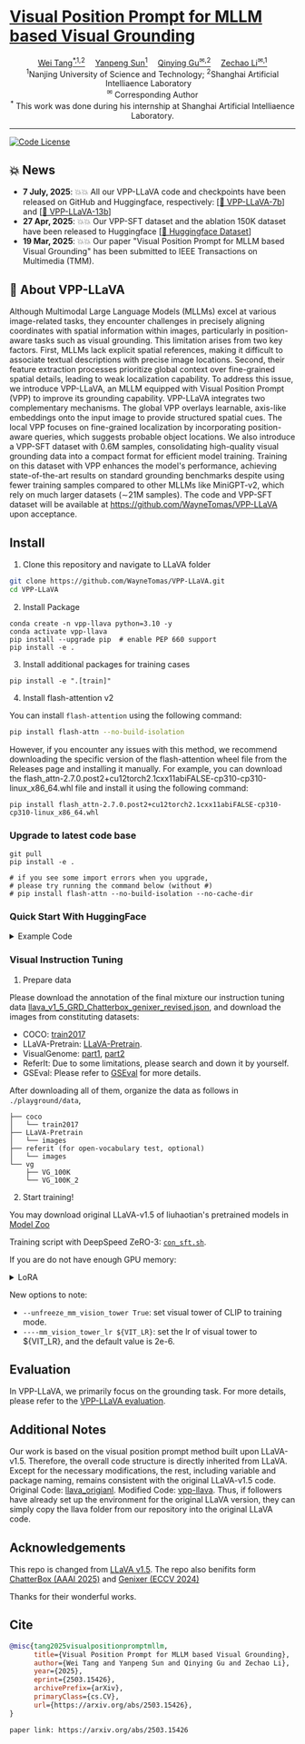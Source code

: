 # [Visual Position Prompt for MLLM based Visual Grounding](https://arxiv.org/abs/2503.15426)

<!-- <p align="center" width="100%">
</p> -->

<div>
<div align="center">
    <a href='https://scholar.google.com/citations?user=D-27eLIAAAAJ&hl=zh-CN' target='_blank'>Wei Tang<sup>*,1,2</sup></a>&emsp;
    <a href='https://scholar.google.com.hk/citations?user=a3FI8c4AAAAJ&hl=zh-CN' target='_blank'>Yanpeng Sun<sup>1</sup></a>&emsp;
    <a href='https://scholar.google.com.hk/citations?user=a3FI8c4AAAAJ&hl=zh-CN' target='_blank'>Qinying Gu<sup>&#x2709,2</sup></a>&emsp;
    <a href='https://scholar.google.com/citations?user=L6J2V3sAAAAJ&hl=zh-CN' target='_blank'>Zechao Li<sup>&#x2709,1</sup></a>
</div>
<div>
<div align="center">
    <sup>1</sup>Nanjing University of Science and Technology;
    <sup>2</sup>Shanghai Artificial Intelliaence Laboratory&emsp;
    </br>
    <sup>&#x2709</sup> Corresponding Author
    </br>
    <sup>*</sup> This work was done during his internship at Shanghai Artificial Intelliaence Laboratory.
    
</div>
 
 -----------------

[![Code License](https://img.shields.io/badge/Code%20License-Apache_2.0-green.svg)](https://github.com/tatsu-lab/stanford_alpaca/blob/main/LICENSE)

## 💥 News
-  **7 July, 2025**: :boom::boom: All our VPP-LLaVA code and checkpoints have been released on GitHub and Huggingface, respectively: [[🤗 VPP-LLaVA-7b](https://huggingface.co/wayneicloud/VPP-LLaVA-7b)] and [[🤗 VPP-LLaVA-13b](https://huggingface.co/wayneicloud/VPP-LLaVA-13b)]
-  **27 Apr, 2025**: :boom::boom: Our VPP-SFT dataset and the ablation 150K dataset have been released to Huggingface [[🤗 Huggingface Dataset](https://huggingface.co/datasets/wayneicloud/VPP-SFT/tree/main)]
- **19 Mar, 2025**: :boom::boom:  Our paper "Visual Position Prompt for MLLM based Visual Grounding" has been submitted to IEEE Transactions on Multimedia (TMM).

## 👀 About VPP-LLaVA
Although Multimodal Large Language Models (MLLMs) excel at various image-related tasks, they encounter challenges in precisely aligning coordinates with spatial information within images, particularly in position-aware tasks such as visual grounding. This limitation arises from two key factors. First, MLLMs lack explicit spatial references, making it difficult to associate textual descriptions with precise image locations. Second, their feature extraction processes prioritize global context over fine-grained spatial details, leading to weak localization capability. To address this issue, we introduce VPP-LLaVA, an MLLM equipped with Visual Position Prompt (VPP) to improve its grounding capability.  VPP-LLaVA integrates two complementary mechanisms. The global VPP overlays learnable, axis-like embeddings onto the input image to provide structured spatial cues. The local VPP focuses on fine-grained localization by incorporating position-aware queries, which suggests probable object locations. We also introduce a VPP-SFT dataset with 0.6M samples, consolidating high-quality visual grounding data into a compact format for efficient model training. Training on this dataset with VPP enhances the model's performance, achieving state-of-the-art results on standard grounding benchmarks despite using fewer training samples compared to other MLLMs like MiniGPT-v2, which rely on much larger datasets ($\sim$21M samples). The code and VPP-SFT dataset will be available at https://github.com/WayneTomas/VPP-LLaVA upon acceptance.

## Install
1. Clone this repository and navigate to LLaVA folder
```bash
git clone https://github.com/WayneTomas/VPP-LLaVA.git
cd VPP-LLaVA
```

2. Install Package
```Shell
conda create -n vpp-llava python=3.10 -y
conda activate vpp-llava
pip install --upgrade pip  # enable PEP 660 support
pip install -e .
```

3. Install additional packages for training cases
```
pip install -e ".[train]"
```

4. Install flash-attention v2

You can install `flash-attention` using the following command:
```bash
pip install flash-attn --no-build-isolation
```
However, if you encounter any issues with this method, we recommend downloading the specific version of the flash-attention wheel file from the Releases page and installing it manually. For example, you can download the flash_attn-2.7.0.post2+cu12torch2.1cxx11abiFALSE-cp310-cp310-linux_x86_64.whl file and install it using the following command:
```Shell
pip install flash_attn-2.7.0.post2+cu12torch2.1cxx11abiFALSE-cp310-cp310-linux_x86_64.whl
```
### Upgrade to latest code base

```Shell
git pull
pip install -e .

# if you see some import errors when you upgrade,
# please try running the command below (without #)
# pip install flash-attn --no-build-isolation --no-cache-dir
```

### Quick Start With HuggingFace
<details>
<summary>Example Code</summary>

```Python
from llava.model.builder import load_pretrained_model
from llava.mm_utils import get_model_name_from_path

model_path = "checkpoints/llava-vpp-7b"

tokenizer, model, image_processor, context_len = load_pretrained_model(
    model_path=model_path,
    model_base=None,
    model_name=get_model_name_from_path(model_path)
)
```

Check out the details wth the `load_pretrained_model` function in `llava/model/builder.py` and the example code of visual grounding llava/eval/refcoco_all/model_refcoco_loader.py.
</details>

### Visual Instruction Tuning
1. Prepare data

Please download the annotation of the final mixture our instruction tuning data [llava_v1_5_GRD_Chatterbox_genixer_revised.json](https://huggingface.co/datasets/wayneicloud/VPP-SFT/blob/main/llava_v1_5_GRD_Chatterbox_genixer_revised.json), and download the images from constituting datasets:

- COCO: [train2017](http://images.cocodataset.org/zips/train2017.zip)
- LLaVA-Pretrain: [LLaVA-Pretrain](https://huggingface.co/datasets/liuhaotian/LLaVA-Pretrain).
- VisualGenome: [part1](https://cs.stanford.edu/people/rak248/VG_100K_2/images.zip), [part2](https://cs.stanford.edu/people/rak248/VG_100K_2/images2.zip)
- ReferIt: Due to some limitations, please search and down it by yourself.
- GSEval: Please refer to [GSEval](https://huggingface.co/datasets/hustvl/GSEval) for more details.

After downloading all of them, organize the data as follows in `./playground/data`,

```
├── coco
│   └── train2017
├── LLaVA-Pretrain
│   └── images
├── referit (for open-vocabulary test, optional)
│   └── images
└── vg
    ├── VG_100K
    └── VG_100K_2
```

2. Start training!

You may download original LLaVA-v1.5 of liuhaotian's pretrained models in [Model Zoo](https://huggingface.co/collections/liuhaotian/llava-15-653aac15d994e992e2677a7e)

Training script with DeepSpeed ZeRO-3: [`con_sft.sh`](https://github.com/WayneTomas/VPP-LLaVA/tree/master/scripts/vpp-llava/con_sft.sh).

If you are do not have enough GPU memory:
<details>
<summary>LoRA</summary>
- Use LoRA: 
  **Note**: We have not modified the original LLaVA-v1.5 code for LoRA training, so theoretically it remains unchanged. However, since we have not tested LoRA training, please refer to the original LLaVA GitHub repository for solutions.
If you are interested in finetuning LLaVA model to your own task/data, please check out [`Finetune_Custom_Data.md`](https://github.com/haotian-liu/LLaVA/blob/main/docs/Finetune_Custom_Data.md).
</details>

New options to note:

- `--unfreeze_mm_vision_tower True`: set visual tower of CLIP to training mode.
- `----mm_vision_tower_lr ${VIT_LR}`: set the lr of visual tower to ${VIT_LR}, and the default value is 2e-6.

## Evaluation

In VPP-LLaVA, we primarily focus on the grounding task. For more details, please refer to the [VPP-LLaVA evaluation](https://github.com/WayneTomas/VPP-LLaVA/tree/master/llava/eval).

## Additional Notes
Our work is based on the visual position prompt method built upon LLaVA-v1.5. Therefore, the overall code structure is directly inherited from LLaVA. Except for the necessary modifications, the rest, including variable and package naming, remains consistent with the original LLaVA-v1.5 code.
Original Code: [llava_origianl](https://github.com/WayneTomas/VPP-LLaVA/tree/master/llava-ori).
Modified Code: [vpp-llava](https://github.com/WayneTomas/VPP-LLaVA/tree/master/llava).
Thus, if followers have already set up the environment for the original LLaVA version, they can simply copy the llava folder from our repository into the original LLaVA code.

## Acknowledgements
This repo is changed from [LLaVA v1.5](https://github.com/haotian-liu/LLaVA). The repo also benifits form [ChatterBox (AAAI 2025)](https://github.com/sunsmarterjie/ChatterBox) and [Genixer (ECCV 2024)](https://github.com/zhaohengyuan1/Genixer)

Thanks for their wonderful works.

## Cite

```bibtex
@misc{tang2025visualpositionpromptmllm,
      title={Visual Position Prompt for MLLM based Visual Grounding}, 
      author={Wei Tang and Yanpeng Sun and Qinying Gu and Zechao Li},
      year={2025},
      eprint={2503.15426},
      archivePrefix={arXiv},
      primaryClass={cs.CV},
      url={https://arxiv.org/abs/2503.15426}, 
}
```
```
paper link: https://arxiv.org/abs/2503.15426
```
